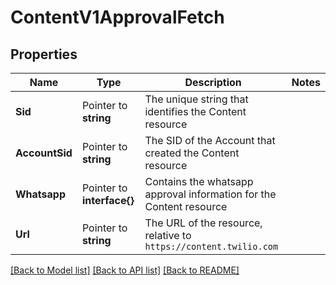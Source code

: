 # ContentV1ApprovalFetch

## Properties

Name | Type | Description | Notes
------------ | ------------- | ------------- | -------------
**Sid** | Pointer to **string** | The unique string that identifies the Content resource |
**AccountSid** | Pointer to **string** | The SID of the Account that created the Content resource |
**Whatsapp** | Pointer to **interface{}** | Contains the whatsapp approval information for the Content resource |
**Url** | Pointer to **string** | The URL of the resource, relative to `https://content.twilio.com` |

[[Back to Model list]](../README.md#documentation-for-models) [[Back to API list]](../README.md#documentation-for-api-endpoints) [[Back to README]](../README.md)


